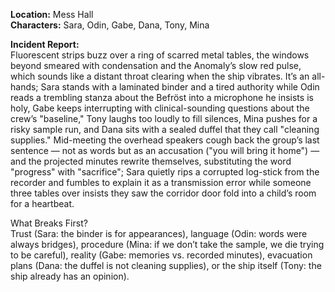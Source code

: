**Location:** Mess Hall  
**Characters:** Sara, Odin, Gabe, Dana, Tony, Mina

**Incident Report:**  
Fluorescent strips buzz over a ring of scarred metal tables, the windows beyond smeared with condensation and the Anomaly’s slow red pulse, which sounds like a distant throat clearing when the ship vibrates. It’s an all-hands; Sara stands with a laminated binder and a tired authority while Odin reads a trembling stanza about the Befröst into a microphone he insists is holy, Gabe keeps interrupting with clinical-sounding questions about the crew’s "baseline," Tony laughs too loudly to fill silences, Mina pushes for a risky sample run, and Dana sits with a sealed duffel that they call "cleaning supplies." Mid-meeting the overhead speakers cough back the group’s last sentence — not as words but as an accusation ("you will bring it home") — and the projected minutes rewrite themselves, substituting the word "progress" with "sacrifice"; Sara quietly rips a corrupted log-stick from the recorder and fumbles to explain it as a transmission error while someone three tables over insists they saw the corridor door fold into a child’s room for a heartbeat.

What Breaks First?  
Trust (Sara: the binder is for appearances), language (Odin: words were always bridges), procedure (Mina: if we don’t take the sample, we die trying to be careful), reality (Gabe: memories vs. recorded minutes), evacuation plans (Dana: the duffel is not cleaning supplies), or the ship itself (Tony: the ship already has an opinion).